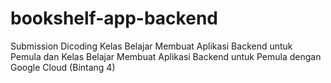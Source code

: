# bookshelf-app-backend
Submission Dicoding Kelas Belajar Membuat Aplikasi Backend untuk Pemula dan Kelas Belajar Membuat Aplikasi Backend untuk Pemula dengan Google Cloud (Bintang 4)

